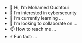 - 👋 Hi, I’m Mohamed Ouchtoui
- 👀 I’m interested in cybersecurity
- 🌱 I’m currently learning ...
- 💞️ I’m looking to collaborate on ...
- 📫 How to reach me ...
- ⚡ Fun fact: ...

<!---
1Medx/1Medx is a ✨ special ✨ repository because its `README.md` (this file) appears on your GitHub profile.
You can click the Preview link to take a look at your changes.
--->
